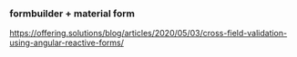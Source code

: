 ### formbuilder + material form

https://offering.solutions/blog/articles/2020/05/03/cross-field-validation-using-angular-reactive-forms/
